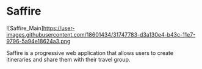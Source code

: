 # Saffire


![Saffire_Main]https://user-images.githubusercontent.com/18601434/31747783-d3a130e4-b43c-11e7-9796-5a94e18624a3.png

Saffire is a progressive web application that allows users to create itineraries and share them with their travel group.


